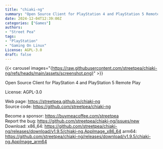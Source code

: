 ```yaml
---
title: "chiaki-ng"
summary: "Open Source Client for PlayStation 4 and PlayStation 5 Remote Play"
date: 2024-12-04T12:39:00Z
categories: ["Games"]
authors:
- "Street Pea"
tags: 
- "PlayStation"
- "Gaming On Linux"
License: AGPL-3.0
draft: false
---
```


{{< carousel images="{https://raw.githubusercontent.com/streetpea/chiaki-ng/refs/heads/main/assets/screenshot.png}" >}}

Open Source Client for PlayStation 4 and PlayStation 5 Remote Play

License: AGPL-3.0

Web page: <https://streetpea.github.io/chiaki-ng>  
Source code: <https://github.com/streetpea/chiaki-ng>

Become a sponsor: <https://buymeacoffee.com/streetpea>  
Report the bug: <https://github.com/streetpea/chiaki-ng/issues/new>  
Download:   x86_64: <https://github.com/streetpea/chiaki-ng/releases/download/v1.9.5/chiaki-ng.AppImage_x86_64>
            arm64: <https://github.com/streetpea/chiaki-ng/releases/download/v1.9.5/chiaki-ng.AppImage_arm64>